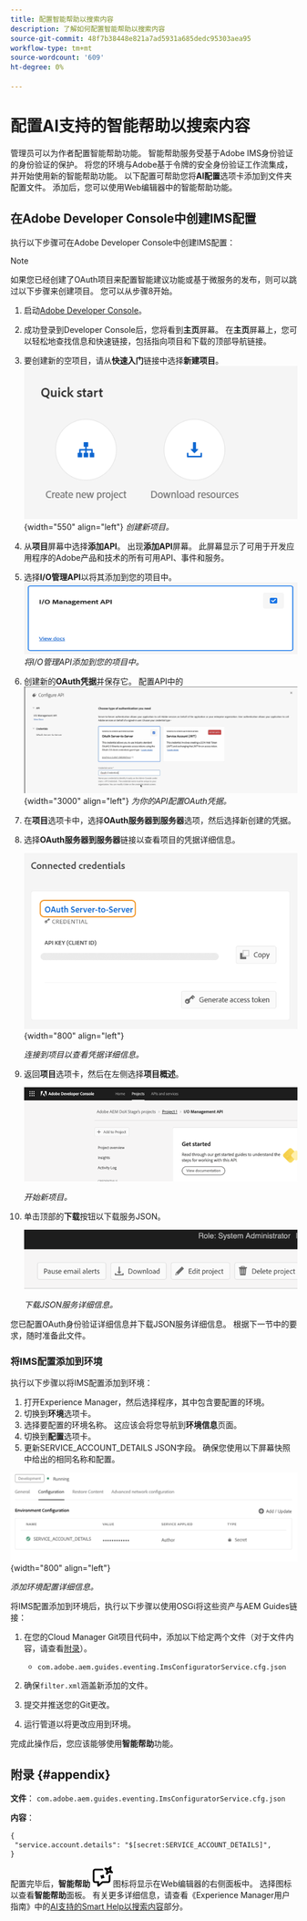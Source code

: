 ```yaml
---
title: 配置智能帮助以搜索内容
description: 了解如何配置智能帮助以搜索内容
source-git-commit: 48f7b38448e821a7ad5931a685dedc95303aea95
workflow-type: tm+mt
source-wordcount: '609'
ht-degree: 0%

---
```



# 配置AI支持的智能帮助以搜索内容

管理员可以为作者配置智能帮助功能。 智能帮助服务受基于Adobe IMS身份验证的身份验证的保护。 将您的环境与Adobe基于令牌的安全身份验证工作流集成，并开始使用新的智能帮助功能。 以下配置可帮助您将&#x200B;**AI配置**&#x200B;选项卡添加到文件夹配置文件。 添加后，您可以使用Web编辑器中的智能帮助功能。

## 在Adobe Developer Console中创建IMS配置

执行以下步骤可在Adobe Developer Console中创建IMS配置：

>[!NOTE]
>
>如果您已经创建了OAuth项目来配置智能建议功能或基于微服务的发布，则可以跳过以下步骤来创建项目。 您可以从步骤8开始。

1. 启动[Adobe Developer Console](https://developer.adobe.com/console)。
1. 成功登录到Developer Console后，您将看到&#x200B;**主页**&#x200B;屏幕。 在&#x200B;**主页**&#x200B;屏幕上，您可以轻松地查找信息和快速链接，包括指向项目和下载的顶部导航链接。
1. 要创建新的空项目，请从&#x200B;**快速入门**&#x200B;链接中选择&#x200B;**新建项目**。
   ![快速入门链接](assets/conf-ss-quick-start.png) {width="550" align="left"}
   *创建新项目。*

1. 从&#x200B;**项目**&#x200B;屏幕中选择&#x200B;**添加API**。  出现&#x200B;**添加API**&#x200B;屏幕。 此屏幕显示了可用于开发应用程序的Adobe产品和技术的所有可用API、事件和服务。

1. 选择&#x200B;**I/O管理API**&#x200B;以将其添加到您的项目中。
   ![IO管理API](assets/confi-ss-io-management.png)
   *将I/O管理API添加到您的项目中。*

1. 创建新的&#x200B;**OAuth凭据**&#x200B;并保存它。
   配置API中的![OAuth凭据磁贴](assets/conf-ss-OAuth-credential.png) {width="3000" align="left"}
   *为你的API配置OAuth凭据。*

1. 在&#x200B;**项目**&#x200B;选项卡中，选择&#x200B;**OAuth服务器到服务器**&#x200B;选项，然后选择新创建的凭据。

1. 选择&#x200B;**OAuth服务器到服务器**&#x200B;链接以查看项目的凭据详细信息。

   ![已连接的凭据](assets/conf-ss-connected-credentials.png) {width="800" align="left"}

   *连接到项目以查看凭据详细信息。*

1. 返回&#x200B;**项目**&#x200B;选项卡，然后在左侧选择&#x200B;**项目概述**。

   <img src="assets/project-overview.png" alt="项目概述" width="500">

   *开始新项目。*

1. 单击顶部的&#x200B;**下载**&#x200B;按钮以下载服务JSON。

   <img src="assets/download-json.png" alt="下载json" width="500">

   *下载JSON服务详细信息。*

您已配置OAuth身份验证详细信息并下载JSON服务详细信息。 根据下一节中的要求，随时准备此文件。

### 将IMS配置添加到环境

执行以下步骤以将IMS配置添加到环境：

1. 打开Experience Manager，然后选择程序，其中包含要配置的环境。
1. 切换到&#x200B;**环境**&#x200B;选项卡。
1. 选择要配置的环境名称。 这应该会将您导航到&#x200B;**环境信息**&#x200B;页面。
1. 切换到&#x200B;**配置**&#x200B;选项卡。
1. 更新SERVICE_ACCOUNT_DETAILS JSON字段。 确保您使用以下屏幕快照中给出的相同名称和配置。

![ims服务帐户配置](assets/ims-service-account-config.png){width="800" align="left"}


*添加环境配置详细信息。*




将IMS配置添加到环境后，执行以下步骤以使用OSGi将这些资产与AEM Guides链接：

1. 在您的Cloud Manager Git项目代码中，添加以下给定两个文件（对于文件内容，请查看[附录](#appendix)）。

   * `com.adobe.aem.guides.eventing.ImsConfiguratorService.cfg.json`

1. 确保`filter.xml`涵盖新添加的文件。
1. 提交并推送您的Git更改。
1. 运行管道以将更改应用到环境。

完成此操作后，您应该能够使用&#x200B;**智能帮助**&#x200B;功能。



## 附录 {#appendix}

**文件**：
`com.adobe.aem.guides.eventing.ImsConfiguratorService.cfg.json`

**内容**：

```
{
 "service.account.details": "$[secret:SERVICE_ACCOUNT_DETAILS]",
}
```


配置完毕后，**智能帮助** ![智能帮助](assets/smart-help-icon.svg)图标将显示在Web编辑器的右侧面板中。 选择图标以查看&#x200B;**智能帮助**&#x200B;面板。
有关更多详细信息，请查看《Experience Manager用户指南》中的[AI支持的Smart Help以搜索内容](../user-guide/ai-based-smart-help.md)部分。
